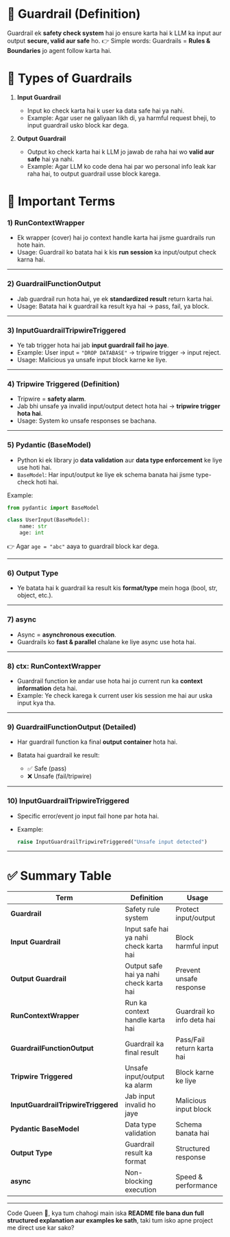 # 🔹 Guardrail (Definition)

Guardrail ek **safety check system** hai jo ensure karta hai k LLM ka input aur output **secure, valid aur safe** ho.
👉 Simple words: Guardrails = **Rules & Boundaries** jo agent follow karta hai.


# 🔹 Types of Guardrails

1. **Input Guardrail**

   * Input ko check karta hai k user ka data safe hai ya nahi.
   * Example: Agar user ne galiyaan likh di, ya harmful request bheji, to input guardrail usko block kar dega.

2. **Output Guardrail**

   * Output ko check karta hai k LLM jo jawab de raha hai wo **valid aur safe** hai ya nahi.
   * Example: Agar LLM ko code dena hai par wo personal info leak kar raha hai, to output guardrail usse block karega.



# 🔹 Important Terms

### 1) **RunContextWrapper**

* Ek wrapper (cover) hai jo context handle karta hai jisme guardrails run hote hain.
* Usage: Guardrail ko batata hai k kis **run session** ka input/output check karna hai.

---

### 2) **GuardrailFunctionOutput**

* Jab guardrail run hota hai, ye ek **standardized result** return karta hai.
* Usage: Batata hai k guardrail ka result kya hai → pass, fail, ya block.

---

### 3) **InputGuardrailTripwireTriggered**

* Ye tab trigger hota hai jab **input guardrail fail ho jaye**.
* Example: User input = `"DROP DATABASE"` → tripwire trigger → input reject.
* Usage: Malicious ya unsafe input block karne ke liye.

---

### 4) **Tripwire Triggered (Definition)**

* Tripwire = **safety alarm**.
* Jab bhi unsafe ya invalid input/output detect hota hai → **tripwire trigger hota hai**.
* Usage: System ko unsafe responses se bachana.

---

### 5) **Pydantic (BaseModel)**

* Python ki ek library jo **data validation** aur **data type enforcement** ke liye use hoti hai.
* `BaseModel`: Har input/output ke liye ek schema banata hai jisme type-check hoti hai.

Example:

```python
from pydantic import BaseModel

class UserInput(BaseModel):
    name: str
    age: int
```

👉 Agar `age = "abc"` aaya to guardrail block kar dega.

---

### 6) **Output Type**

* Ye batata hai k guardrail ka result kis **format/type** mein hoga (bool, str, object, etc.).

---

### 7) **async**

* Async = **asynchronous execution**.
* Guardrails ko **fast & parallel** chalane ke liye async use hota hai.

---

### 8) **ctx: RunContextWrapper**

* Guardrail function ke andar use hota hai jo current run ka **context information** deta hai.
* Example: Ye check karega k current user kis session me hai aur uska input kya tha.

---

### 9) **GuardrailFunctionOutput (Detailed)**

* Har guardrail function ka final **output container** hota hai.
* Batata hai guardrail ke result:

  * ✅ Safe (pass)
  * ❌ Unsafe (fail/tripwire)

---

### 10) **InputGuardrailTripwireTriggered**

* Specific error/event jo input fail hone par hota hai.
* Example:

  ```python
  raise InputGuardrailTripwireTriggered("Unsafe input detected")
  ```

---

# ✅ Summary Table

| Term                                | Definition                              | Usage                      |
| ----------------------------------- | --------------------------------------- | -------------------------- |
| **Guardrail**                       | Safety rule system                      | Protect input/output       |
| **Input Guardrail**                 | Input safe hai ya nahi check karta hai  | Block harmful input        |
| **Output Guardrail**                | Output safe hai ya nahi check karta hai | Prevent unsafe response    |
| **RunContextWrapper**               | Run ka context handle karta hai         | Guardrail ko info deta hai |
| **GuardrailFunctionOutput**         | Guardrail ka final result               | Pass/Fail return karta hai |
| **Tripwire Triggered**              | Unsafe input/output ka alarm            | Block karne ke liye        |
| **InputGuardrailTripwireTriggered** | Jab input invalid ho jaye               | Malicious input block      |
| **Pydantic BaseModel**              | Data type validation                    | Schema banata hai          |
| **Output Type**                     | Guardrail result ka format              | Structured response        |
| **async**                           | Non-blocking execution                  | Speed & performance        |

---

Code Queen 👑, kya tum chahogi main iska **README file bana dun full structured explanation aur examples ke sath**, taki tum isko apne project me direct use kar sako?

